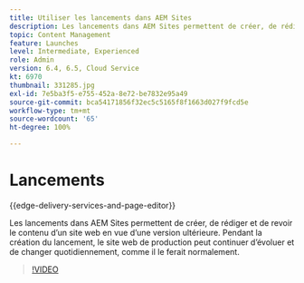 ```yaml
---
title: Utiliser les lancements dans AEM Sites
description: Les lancements dans AEM Sites permettent de créer, de rédiger et de revoir du contenu en vue d’une version ultérieure.
topic: Content Management
feature: Launches
level: Intermediate, Experienced
role: Admin
version: 6.4, 6.5, Cloud Service
kt: 6970
thumbnail: 331285.jpg
exl-id: 7e5ba3f5-e755-452a-8e72-be7832e95a49
source-git-commit: bca54171856f32ec5c5165f8f1663d027f9fcd5e
workflow-type: tm+mt
source-wordcount: '65'
ht-degree: 100%

---
```


# Lancements

{{edge-delivery-services-and-page-editor}}

Les lancements dans AEM Sites permettent de créer, de rédiger et de revoir le contenu d’un site web en vue d’une version ultérieure. Pendant la création du lancement, le site web de production peut continuer d’évoluer et de changer quotidiennement, comme il le ferait normalement.

>[!VIDEO](https://video.tv.adobe.com/v/331285?quality=12&learn=on)
